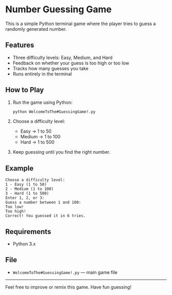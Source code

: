 # Number Guessing Game

This is a simple Python terminal game where the player tries to guess a randomly generated number.

## Features

- Three difficulty levels: Easy, Medium, and Hard
- Feedback on whether your guess is too high or too low
- Tracks how many guesses you take
- Runs entirely in the terminal

## How to Play

1. Run the game using Python:
   ```bash
   python WelcomeToThe#GuessingGame!.py
   ```

2. Choose a difficulty level:
   - Easy → 1 to 50
   - Medium → 1 to 100
   - Hard → 1 to 500

3. Keep guessing until you find the right number.

## Example

```
Choose a difficulty level:
1 - Easy (1 to 50)
2 - Medium (1 to 100)
3 - Hard (1 to 500)
Enter 1, 2, or 3:
Guess a number between 1 and 100:
Too low!
Too high!
Correct! You guessed it in 6 tries.
```

## Requirements

- Python 3.x

## File

- `WelcomeToThe#GuessingGame!.py` — main game file

---

Feel free to improve or remix this game. Have fun guessing!
